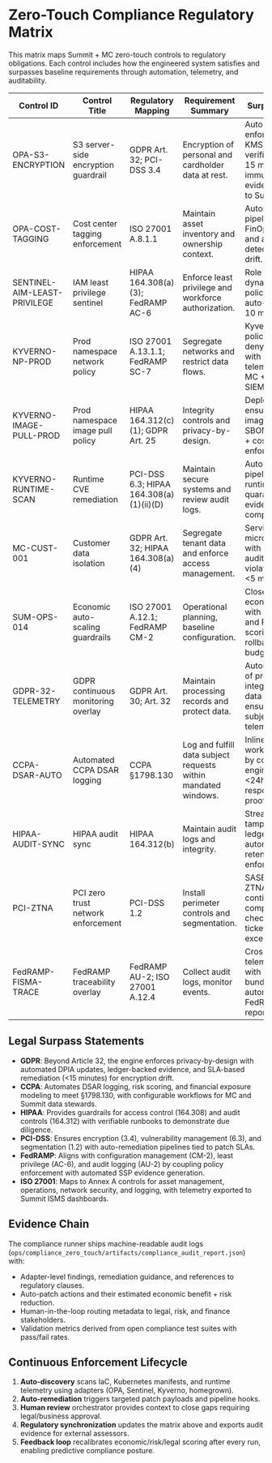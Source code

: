 # Zero-Touch Compliance Regulatory Matrix

This matrix maps Summit + MC zero-touch controls to regulatory obligations. Each control includes how the engineered system satisfies and surpasses baseline requirements through automation, telemetry, and auditability.

| Control ID                   | Control Title                       | Regulatory Mapping                      | Requirement Summary                                            | Surpass Strategy                                                                                                                |
| ---------------------------- | ----------------------------------- | --------------------------------------- | -------------------------------------------------------------- | ------------------------------------------------------------------------------------------------------------------------------- |
| OPA-S3-ENCRYPTION            | S3 server-side encryption guardrail | GDPR Art. 32; PCI-DSS 3.4               | Encryption of personal and cardholder data at rest.            | Auto-remediation enforces SSE-KMS, continuous verification every 15 minutes, immutable audit evidence shipped to Summit ledger. |
| OPA-COST-TAGGING             | Cost center tagging enforcement     | ISO 27001 A.8.1.1                       | Maintain asset inventory and ownership context.                | Automated tagging pipeline with FinOps integration and anomaly detection for tag drift.                                         |
| SENTINEL-AIM-LEAST-PRIVILEGE | IAM least privilege sentinel        | HIPAA 164.308(a)(3); FedRAMP AC-6       | Enforce least privilege and workforce authorization.           | Role mining with dynamic SoD policy synthesis, auto-revoke within 10 minutes of drift.                                          |
| KYVERNO-NP-PROD              | Prod namespace network policy       | ISO 27001 A.13.1.1; FedRAMP SC-7        | Segregate networks and restrict data flows.                    | Kyverno mutation policies ensure deny-all baseline with segmentation telemetry piped to MC + Summit SIEM.                       |
| KYVERNO-IMAGE-PULL-PROD      | Prod namespace image pull policy    | HIPAA 164.312(c)(1); GDPR Art. 25       | Integrity controls and privacy-by-design.                      | Deployment gating ensures fresh images, integrates SBOM attestation + cosign enforcement.                                       |
| KYVERNO-RUNTIME-SCAN         | Runtime CVE remediation             | PCI-DSS 6.3; HIPAA 164.308(a)(1)(ii)(D) | Maintain secure systems and review audit logs.                 | Auto-trigger patch pipeline with runtime quarantine, push evidence to compliance ledger.                                        |
| MC-CUST-001                  | Customer data isolation             | GDPR Art. 32; HIPAA 164.308(a)(4)       | Segregate tenant data and enforce access management.           | Service-mesh microsegmentation with cryptographic audit trails, violation rollback <5 minutes.                                  |
| SUM-OPS-014                  | Economic auto-scaling guardrails    | ISO 27001 A.12.1; FedRAMP CM-2          | Operational planning, baseline configuration.                  | Closed-loop economic control with GuardDuty and FinOps scoring, auto-rollback of out-of-budget scaling.                         |
| GDPR-32-TELEMETRY            | GDPR continuous monitoring overlay  | GDPR Art. 30; Art. 32                   | Maintain processing records and protect data.                  | Automated ledger of processings, integrates with MC data inventory, ensures data subject rights telemetry.                      |
| CCPA-DSAR-AUTO               | Automated CCPA DSAR logging         | CCPA §1798.130                          | Log and fulfill data subject requests within mandated windows. | Inline DSAR workflow triggered by compliance engine, ensures <24h initial response with proof.                                  |
| HIPAA-AUDIT-SYNC             | HIPAA audit sync                    | HIPAA 164.312(b)                        | Maintain audit logs and integrity.                             | Streaming logs to tamper-evident ledger with automated retention enforcement.                                                   |
| PCI-ZTNA                     | PCI zero trust network enforcement  | PCI-DSS 1.2                             | Install perimeter controls and segmentation.                   | SASE-driven ZTNA validated via continuous compliance checks and auto-ticketing for exceptions.                                  |
| FedRAMP-FISMA-TRACE          | FedRAMP traceability overlay        | FedRAMP AU-2; ISO 27001 A.12.4          | Collect audit logs, monitor events.                            | Cross-cloud telemetry pipeline with evidence bundling and automated FedRAMP SSP diff reports.                                   |

## Legal Surpass Statements

- **GDPR**: Beyond Article 32, the engine enforces privacy-by-design with automated DPIA updates, ledger-backed evidence, and SLA-based remediation (<15 minutes) for encryption drift.
- **CCPA**: Automates DSAR logging, risk scoring, and financial exposure modeling to meet §1798.130, with configurable workflows for MC and Summit data stewards.
- **HIPAA**: Provides guardrails for access control (164.308) and audit controls (164.312) with verifiable runbooks to demonstrate due diligence.
- **PCI-DSS**: Ensures encryption (3.4), vulnerability management (6.3), and segmentation (1.2) with auto-remediation pipelines tied to patch SLAs.
- **FedRAMP**: Aligns with configuration management (CM-2), least privilege (AC-6), and audit logging (AU-2) by coupling policy enforcement with automated SSP evidence generation.
- **ISO 27001**: Maps to Annex A controls for asset management, operations, network security, and logging, with telemetry exported to Summit ISMS dashboards.

## Evidence Chain

The compliance runner ships machine-readable audit logs (`ops/compliance_zero_touch/artifacts/compliance_audit_report.json`) with:

- Adapter-level findings, remediation guidance, and references to regulatory clauses.
- Auto-patch actions and their estimated economic benefit + risk reduction.
- Human-in-the-loop routing metadata to legal, risk, and finance stakeholders.
- Validation metrics derived from open compliance test suites with pass/fail rates.

## Continuous Enforcement Lifecycle

1. **Auto-discovery** scans IaC, Kubernetes manifests, and runtime telemetry using adapters (OPA, Sentinel, Kyverno, homegrown).
2. **Auto-remediation** triggers targeted patch payloads and pipeline hooks.
3. **Human review** orchestrator provides context to close gaps requiring legal/business approval.
4. **Regulatory synchronization** updates the matrix above and exports audit evidence for external assessors.
5. **Feedback loop** recalibrates economic/risk/legal scoring after every run, enabling predictive compliance posture.
